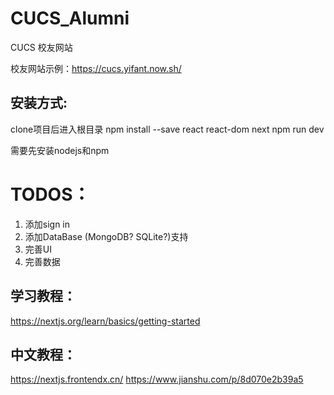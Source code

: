 # CUCS_Alumni
CUCS 校友网站

校友网站示例：https://cucs.yifant.now.sh/


## 安装方式:
clone项目后进入根目录
npm install --save react react-dom next
npm run dev

需要先安装nodejs和npm

# TODOS：
1. 添加sign in
2. 添加DataBase (MongoDB? SQLite?)支持
3. 完善UI
4. 完善数据

## 学习教程：
https://nextjs.org/learn/basics/getting-started
## 中文教程：
https://nextjs.frontendx.cn/
https://www.jianshu.com/p/8d070e2b39a5
